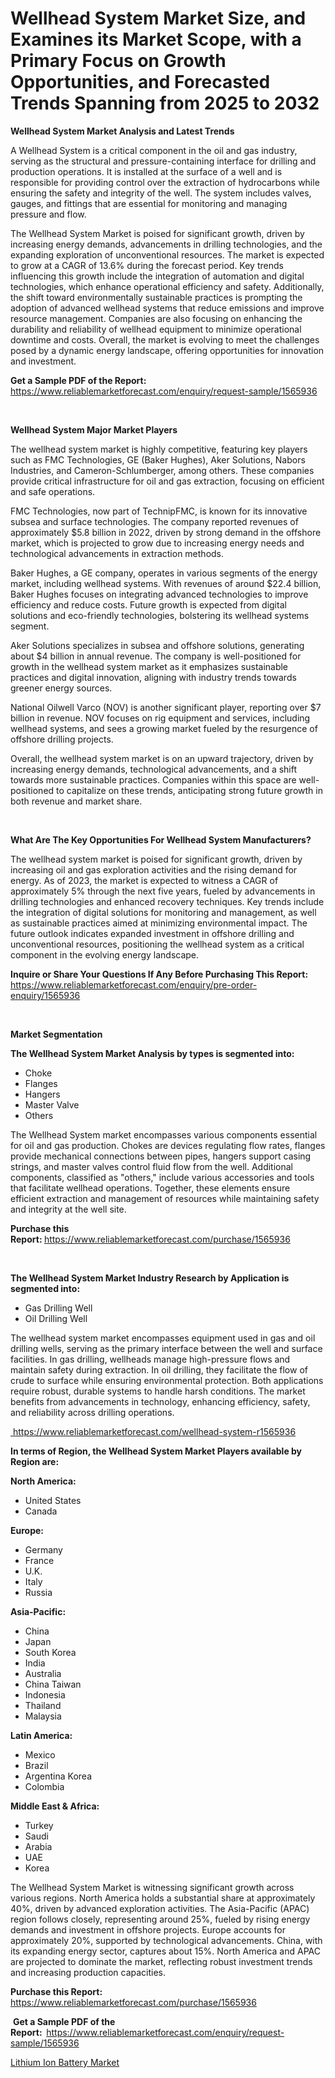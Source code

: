<p><h1>Wellhead System Market Size, and Examines its Market Scope, with a Primary Focus on Growth Opportunities, and Forecasted Trends Spanning from 2025 to 2032</h1></p><p><strong>Wellhead System Market Analysis and Latest Trends</strong></p>
<p><p>A Wellhead System is a critical component in the oil and gas industry, serving as the structural and pressure-containing interface for drilling and production operations. It is installed at the surface of a well and is responsible for providing control over the extraction of hydrocarbons while ensuring the safety and integrity of the well. The system includes valves, gauges, and fittings that are essential for monitoring and managing pressure and flow.</p><p>The Wellhead System Market is poised for significant growth, driven by increasing energy demands, advancements in drilling technologies, and the expanding exploration of unconventional resources. The market is expected to grow at a CAGR of 13.6% during the forecast period. Key trends influencing this growth include the integration of automation and digital technologies, which enhance operational efficiency and safety. Additionally, the shift toward environmentally sustainable practices is prompting the adoption of advanced wellhead systems that reduce emissions and improve resource management. Companies are also focusing on enhancing the durability and reliability of wellhead equipment to minimize operational downtime and costs. Overall, the market is evolving to meet the challenges posed by a dynamic energy landscape, offering opportunities for innovation and investment.</p></p>
<p><strong>Get a Sample PDF of the Report:&nbsp;</strong> <a href="https://www.reliablemarketforecast.com/enquiry/request-sample/1565936?utm_campaign=2200&utm_medium=2&utm_source=Github&utm_content=ia&utm_term=13022025&utm_id=wellhead-system">https://www.reliablemarketforecast.com/enquiry/request-sample/1565936</a></p>
<p>&nbsp;</p>
<p><strong>Wellhead System Major Market Players</strong></p>
<p><p>The wellhead system market is highly competitive, featuring key players such as FMC Technologies, GE (Baker Hughes), Aker Solutions, Nabors Industries, and Cameron-Schlumberger, among others. These companies provide critical infrastructure for oil and gas extraction, focusing on efficient and safe operations.</p><p>FMC Technologies, now part of TechnipFMC, is known for its innovative subsea and surface technologies. The company reported revenues of approximately $5.8 billion in 2022, driven by strong demand in the offshore market, which is projected to grow due to increasing energy needs and technological advancements in extraction methods.</p><p>Baker Hughes, a GE company, operates in various segments of the energy market, including wellhead systems. With revenues of around $22.4 billion, Baker Hughes focuses on integrating advanced technologies to improve efficiency and reduce costs. Future growth is expected from digital solutions and eco-friendly technologies, bolstering its wellhead systems segment.</p><p>Aker Solutions specializes in subsea and offshore solutions, generating about $4 billion in annual revenue. The company is well-positioned for growth in the wellhead system market as it emphasizes sustainable practices and digital innovation, aligning with industry trends towards greener energy sources.</p><p>National Oilwell Varco (NOV) is another significant player, reporting over $7 billion in revenue. NOV focuses on rig equipment and services, including wellhead systems, and sees a growing market fueled by the resurgence of offshore drilling projects.</p><p>Overall, the wellhead system market is on an upward trajectory, driven by increasing energy demands, technological advancements, and a shift towards more sustainable practices. Companies within this space are well-positioned to capitalize on these trends, anticipating strong future growth in both revenue and market share.</p></p>
<p>&nbsp;</p>
<p><strong>What Are The Key Opportunities For Wellhead System Manufacturers?</strong></p>
<p><p>The wellhead system market is poised for significant growth, driven by increasing oil and gas exploration activities and the rising demand for energy. As of 2023, the market is expected to witness a CAGR of approximately 5% through the next five years, fueled by advancements in drilling technologies and enhanced recovery techniques. Key trends include the integration of digital solutions for monitoring and management, as well as sustainable practices aimed at minimizing environmental impact. The future outlook indicates expanded investment in offshore drilling and unconventional resources, positioning the wellhead system as a critical component in the evolving energy landscape.</p></p>
<p><strong>Inquire or Share Your Questions If Any Before Purchasing This Report:</strong> <a href="https://www.reliablemarketforecast.com/enquiry/pre-order-enquiry/1565936?utm_campaign=2200&utm_medium=2&utm_source=Github&utm_content=ia&utm_term=13022025&utm_id=wellhead-system">https://www.reliablemarketforecast.com/enquiry/pre-order-enquiry/1565936</a></p>
<p>&nbsp;</p>
<p><strong>Market Segmentation</strong></p>
<p><strong>The Wellhead System Market Analysis by types is segmented into:</strong></p>
<p><ul><li>Choke</li><li>Flanges</li><li>Hangers</li><li>Master Valve</li><li>Others</li></ul></p>
<p><p>The Wellhead System market encompasses various components essential for oil and gas production. Chokes are devices regulating flow rates, flanges provide mechanical connections between pipes, hangers support casing strings, and master valves control fluid flow from the well. Additional components, classified as "others," include various accessories and tools that facilitate wellhead operations. Together, these elements ensure efficient extraction and management of resources while maintaining safety and integrity at the well site.</p></p>
<p><strong>Purchase this Report:&nbsp;</strong><a href="https://www.reliablemarketforecast.com/purchase/1565936?utm_campaign=2200&utm_medium=2&utm_source=Github&utm_content=ia&utm_term=13022025&utm_id=wellhead-system">https://www.reliablemarketforecast.com/purchase/1565936</a></p>
<p>&nbsp;</p>
<p><strong>The Wellhead System Market Industry Research by Application is segmented into:</strong></p>
<p><ul><li>Gas Drilling Well</li><li>Oil Drilling Well</li></ul></p>
<p><p>The wellhead system market encompasses equipment used in gas and oil drilling wells, serving as the primary interface between the well and surface facilities. In gas drilling, wellheads manage high-pressure flows and maintain safety during extraction. In oil drilling, they facilitate the flow of crude to surface while ensuring environmental protection. Both applications require robust, durable systems to handle harsh conditions. The market benefits from advancements in technology, enhancing efficiency, safety, and reliability across drilling operations.</p></p>
<p><a href="https://www.reliablemarketforecast.com/wellhead-system-r1565936?utm_campaign=2200&utm_medium=2&utm_source=Github&utm_content=ia&utm_term=13022025&utm_id=wellhead-system">&nbsp;https://www.reliablemarketforecast.com/wellhead-system-r1565936</a></p>
<p><strong>In terms of Region, the Wellhead System Market Players available by Region are:</strong></p>
<p>
    <p> <strong> North America: </strong>
        <ul>
            <li>United States</li>
            <li>Canada</li>
        </ul>
        </p> 
    <p> <strong> Europe: </strong>
        <ul>
            <li>Germany</li>
            <li>France</li>
            <li>U.K.</li>
            <li>Italy</li>
            <li>Russia</li>
        </ul>
        </p> 
    <p> <strong> Asia-Pacific: </strong>
        <ul>
            <li>China</li>
            <li>Japan</li>
            <li>South Korea</li>
            <li>India</li>
            <li>Australia</li>
            <li>China Taiwan</li>
            <li>Indonesia</li>
            <li>Thailand</li>
            <li>Malaysia</li>
        </ul>
        </p> 
    <p> <strong> Latin America: </strong>
        <ul>
            <li>Mexico</li>
            <li>Brazil</li>
            <li>Argentina Korea</li>
            <li>Colombia</li>
        </ul>
        </p> 
    <p> <strong> Middle East & Africa: </strong>
        <ul>
            <li>Turkey</li>
            <li>Saudi</li>
            <li>Arabia</li>
            <li>UAE</li>
            <li>Korea</li>
        </ul>
    </p>
    </p>
<p><p>The Wellhead System Market is witnessing significant growth across various regions. North America holds a substantial share at approximately 40%, driven by advanced exploration activities. The Asia-Pacific (APAC) region follows closely, representing around 25%, fueled by rising energy demands and investment in offshore projects. Europe accounts for approximately 20%, supported by technological advancements. China, with its expanding energy sector, captures about 15%. North America and APAC are projected to dominate the market, reflecting robust investment trends and increasing production capacities.</p></p>
<p><strong>Purchase this Report: </strong><a href="https://www.reliablemarketforecast.com/purchase/1565936?utm_campaign=2200&utm_medium=2&utm_source=Github&utm_content=ia&utm_term=13022025&utm_id=wellhead-system">https://www.reliablemarketforecast.com/purchase/1565936</a></p>
<p>&nbsp;<strong>Get a Sample PDF of the Report:&nbsp;&nbsp;</strong><a href="https://www.reliablemarketforecast.com/enquiry/request-sample/1565936?utm_campaign=2200&utm_medium=2&utm_source=Github&utm_content=ia&utm_term=13022025&utm_id=wellhead-system">https://www.reliablemarketforecast.com/enquiry/request-sample/1565936</a></p>
<p><strong></strong></p>
<p><p><a href="https://github.com/shondapmbau/Market-Research-Report-List-1/blob/main/lithium-ion-battery-market.md?utm_campaign=2200&utm_medium=2&utm_source=Github&utm_content=ia&utm_term=13022025&utm_id=wellhead-system">Lithium Ion Battery Market</a></p></p>